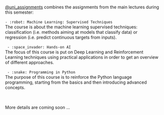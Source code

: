 [@uni_assignments](https://github.com/AlexandruAndrita/uni_assignments "uni_assignments") combines the assignments from the main lectures during this semester: <br/><br/>
``` - :robot: Machine Learning: Supervised Techniques ``` <br/>
The course is about the machine learning supervised techniques: classification (i.e. methods aiming at models that classify data) or regression (i.e. predict continuous targets from inputs). <br/><br/>
``` - :space_invader: Hands-on AI``` <br/>
The focus of this course is put on Deep Learning and Reinforcement Learning techniques using practical applications in order to get an overview of different approaches. <br/><br/>
``` - :snake: Programming in Python``` <br/>
The purpose of this course is to reinforce the Python language programming, starting from the basics and then introducing advanced concepts.
 

<br/><br/>
More details are coming soon ...
